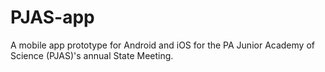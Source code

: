 # PJAS-app

A mobile app prototype for Android and iOS for the PA Junior Academy of Science (PJAS)'s annual State Meeting.
